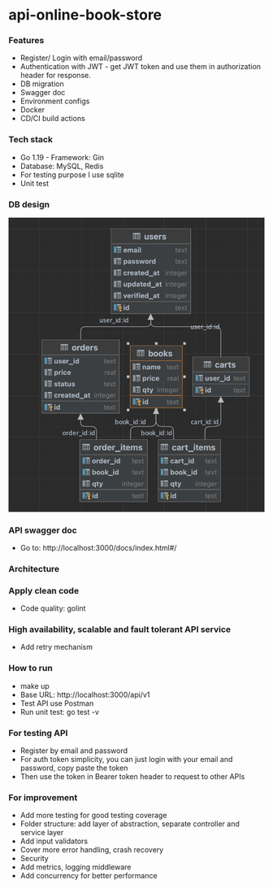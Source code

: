 # api-online-book-store

### Features 
- Register/ Login with email/password 
- Authentication with JWT - get JWT token and use them in authorization header for response.
- DB migration 
- Swagger doc 
- Environment configs
- Docker
- CD/CI build actions 
### Tech stack 
- Go 1.19 - Framework: Gin 
- Database: MySQL, Redis 
- For testing purpose I use sqlite 
- Unit test 

### DB design 
![Screenshot](demo/db-schema.png)
### API swagger doc 
- Go to: http://localhost:3000/docs/index.html#/ 


### Architecture 


### Apply clean code 
- Code quality: golint

### High availability, scalable and fault tolerant API service 
- Add retry mechanism


### How to run 
- make up
- Base URL: http://localhost:3000/api/v1
- Test API use Postman
- Run unit test: go test -v
### For testing API 
- Register by email and password 
- For auth token simplicity, you can just login with your email and password, copy paste the token
- Then use the token in Bearer token header to request to other APIs 

### For improvement 
- Add more testing for good testing coverage
- Folder structure: add layer of abstraction, separate controller and service layer
- Add input validators 
- Cover more error handling, crash recovery
- Security 
- Add metrics, logging middleware 
- Add concurrency for better performance 
